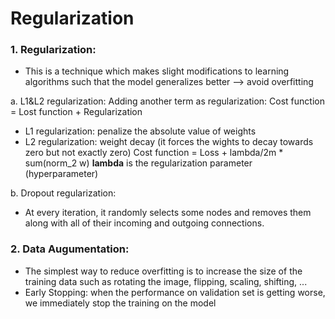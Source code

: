 # Regularization

### 1. Regularization:
- This is a technique which makes slight modifications to learning algorithms such that the model generalizes better --> avoid overfitting

a. L1&L2 regularization:
Adding another term as regularization: Cost function = Lost function + Regularization
  - L1 regularization: penalize the absolute value of weights 
  - L2 regularization: weight decay (it forces the wights to decay towards zero but not exactly zero)
    Cost function = Loss + lambda/2m * sum(norm_2 w)
    **lambda** is the regularization parameter (hyperparameter)

b. Dropout regularization:
  - At every iteration, it randomly selects some nodes and removes them along with all of their incoming and outgoing connections.

### 2. Data Augumentation:
- The simplest way to reduce overfitting is to increase the size of the training data such as rotating the image, flipping, scaling, shifting, ...
- Early Stopping: when the performance on validation set is getting worse, we immediately stop the training on the model

